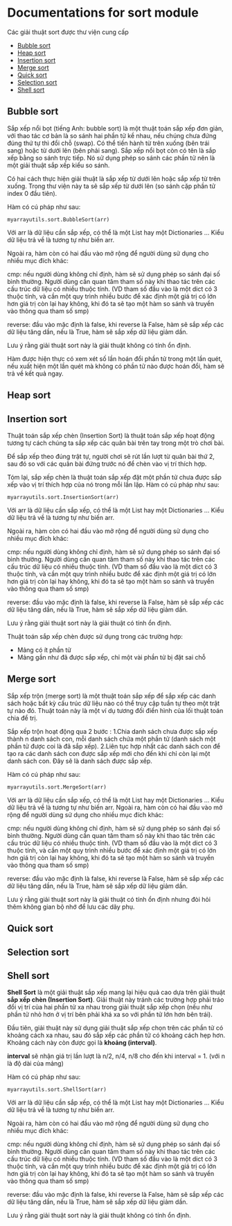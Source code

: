 # Documentations for sort module

Các giải thuật sort được thư viện cung cấp

- [Bubble sort](#bubble-sort)
- [Heap sort](#heap-sort)
- [Insertion sort](#insertion-sort)
- [Merge sort](#merge-sort)
- [Quick sort](#quick-sort)
- [Selection sort](#selection-sort)
- [Shell sort](#shell-sort)

## Bubble sort

Sắp xếp nổi bọt (tiếng Anh: bubble sort) là một thuật toán sắp xếp đơn giản, với thao tác cơ bản là so sánh hai phần tử kề nhau, nếu chúng chưa đứng đúng thứ tự thì đổi chỗ (swap). Có thể tiến hành từ trên xuống (bên trái sang) hoặc từ dưới lên (bên phải sang). Sắp xếp nổi bọt còn có tên là sắp xếp bằng so sánh trực tiếp. Nó sử dụng phép so sánh các phần tử nên là một giải thuật sắp xếp kiểu so sánh.

Có hai cách thực hiện giải thuật là sắp xếp từ dưới lên hoặc sắp xếp từ trên xuống. Trong thư viện này ta sẽ sắp xếp từ dưới lên (so sánh cặp phần tử index 0 đầu tiên).

Hàm có cú pháp như sau:
```commandline
myarrayutils.sort.BubbleSort(arr)
```
Với arr là dữ liệu cần sắp xếp, có thể là một List hay một Dictionaries ...
Kiểu dữ liệu trả về là tương tự như biến arr.

Ngoài ra, hàm còn có hai đầu vào mở rộng để người dùng sử dụng cho nhiều mục đích khác:

cmp: nếu người dùng không chỉ định, hàm sẽ sử dụng phép so sánh đại số bình thường. Người dùng cần quan tâm tham số này khi thao tác trên các cấu trúc dữ liệu có nhiều thuộc tính. (VD tham số đầu vào là một dict có 3 thuộc tính, và cần một quy trình nhiều bước để xác định một giá trị có lớn hơn giá trị còn lại hay không, khi đó ta sẽ tạo một hàm so sánh và truyền vào thông qua tham số smp)

reverse: đầu vào mặc định là false, khi reverse là False, hàm sẽ sắp xếp các dữ liệu tăng dần, nếu là True, hàm sẽ sắp xếp dữ liệu giảm dần.

Lưu ý rằng giải thuật sort này là giải thuật không có tính ổn định.

Hàm được hiện thực có xem xét số lần hoán đổi phần tử trong một lần quét, nếu xuất hiện một lần quét mà không có phần tử nào được hoán đổi, hàm sẽ trả về kết quả ngay.
## Heap sort

## Insertion sort
Thuật toán sắp xếp chèn (Insertion Sort) là thuật toán sắp xếp hoạt động tương tự cách chúng ta sắp xếp các quân bài trên tay trong một trò chơi bài.

Để sắp xếp theo đúng trật tự, người chơi sẽ rút lần lượt từ quân bài thứ 2, sau đó so với các quân bài đứng trước nó để chèn vào vị trí thích hợp.

Tóm lại, sắp xếp chèn là thuật toán sắp xếp đặt một phần tử chưa được sắp xếp vào vị trí thích hợp của nó trong mỗi lần lặp.
Hàm có cú pháp như sau:
```commandline
myarrayutils.sort.InsertionSort(arr)
```
Với arr là dữ liệu cần sắp xếp, có thể là một List hay một Dictionaries ...
Kiểu dữ liệu trả về là tương tự như biến arr.

Ngoài ra, hàm còn có hai đầu vào mở rộng để người dùng sử dụng cho nhiều mục đích khác:

cmp: nếu người dùng không chỉ định, hàm sẽ sử dụng phép so sánh đại số bình thường. Người dùng cần quan tâm tham số này khi thao tác trên các cấu trúc dữ liệu có nhiều thuộc tính. (VD tham số đầu vào là một dict có 3 thuộc tính, và cần một quy trình nhiều bước để xác định một giá trị có lớn hơn giá trị còn lại hay không, khi đó ta sẽ tạo một hàm so sánh và truyền vào thông qua tham số smp)

reverse: đầu vào mặc định là false, khi reverse là False, hàm sẽ sắp xếp các dữ liệu tăng dần, nếu là True, hàm sẽ sắp xếp dữ liệu giảm dần.

Lưu ý rằng giải thuật sort này là giải thuật có tính ổn định.

Thuật toán sắp xếp chèn được sử dụng trong các trường hợp:
- Mảng có ít phần tử
- Mảng gần như đã được sắp xếp, chỉ một vài phần tử bị đặt sai chỗ

## Merge sort
Sắp xếp trộn (merge sort) là một thuật toán sắp xếp để sắp xếp các danh sách hoặc bất kỳ cấu trúc dữ liệu nào có thể truy cập tuần tự theo một trật tự nào đó. Thuật toán này là một ví dụ tương đối điển hình của lối thuật toán chia để trị.

Sắp xếp trộn hoạt động qua 2 bước : 
 1.Chia danh sách chưa được sắp xếp thành n danh sách con, mỗi danh sách chứa một phần tử (danh sách một phần tử được coi là đã sắp xếp).
 2.Liên tục hợp nhất các danh sách con để tạo ra các danh sách con được sắp xếp mới cho đến khi chỉ còn lại một danh sách con. Đây sẽ là danh sách được sắp xếp.
 
Hàm có cú pháp như sau:
```commandline
myarrayutils.sort.MergeSort(arr)
```
Với arr là dữ liệu cần sắp xếp, có thể là một List hay một Dictionaries ...
Kiểu dữ liệu trả về là tương tự như biến arr.
Ngoài ra, hàm còn có hai đầu vào mở rộng để người dùng sử dụng cho nhiều mục đích khác:

cmp: nếu người dùng không chỉ định, hàm sẽ sử dụng phép so sánh đại số bình thường. Người dùng cần quan tâm tham số này khi thao tác trên các cấu trúc dữ liệu có nhiều thuộc tính. (VD tham số đầu vào là một dict có 3 thuộc tính, và cần một quy trình nhiều bước để xác định một giá trị có lớn hơn giá trị còn lại hay không, khi đó ta sẽ tạo một hàm so sánh và truyền vào thông qua tham số smp)

reverse: đầu vào mặc định là false, khi reverse là False, hàm sẽ sắp xếp các dữ liệu tăng dần, nếu là True, hàm sẽ sắp xếp dữ liệu giảm dần.

Lưu ý rằng giải thuật sort này là giải thuật có tính ổn định nhưng đòi hỏi thêm không gian bộ nhớ để lưu các dãy phụ.
## Quick sort

## Selection sort

## Shell sort
**Shell Sort** là một giải thuật sắp xếp mang lại hiệu quả cao dựa trên giải thuật **sắp xếp chèn (Insertion Sort)**. Giải thuật này tránh các trường hợp phải tráo đổi vị trí của hai phần tử xa nhau trong giải thuật sắp xếp chọn (nếu như phần tử nhỏ hơn ở vị trí bên phải khá xa so với phần tử lớn hơn bên trái).

Đầu tiên, giải thuật này sử dụng giải thuật sắp xếp chọn trên các phần tử có khoảng cách xa nhau, sau đó sắp xếp các phần tử có khoảng cách hẹp hơn. Khoảng cách này còn được gọi là **khoảng (interval)**.

**interval** sẽ nhận giá trị lần lượt là n/2, n/4, n/8 cho đến khi interval = 1. (với n là độ dài của mảng)

Hàm có cú pháp như sau:
```commandline
myarrayutils.sort.ShellSort(arr)
```
Với arr là dữ liệu cần sắp xếp, có thể là một List hay một Dictionaries ...
Kiểu dữ liệu trả về là tương tự như biến arr.

Ngoài ra, hàm còn có hai đầu vào mở rộng để người dùng sử dụng cho nhiều mục đích khác:

cmp: nếu người dùng không chỉ định, hàm sẽ sử dụng phép so sánh đại số bình thường. Người dùng cần quan tâm tham số này khi thao tác trên các cấu trúc dữ liệu có nhiều thuộc tính. (VD tham số đầu vào là một dict có 3 thuộc tính, và cần một quy trình nhiều bước để xác định một giá trị có lớn hơn giá trị còn lại hay không, khi đó ta sẽ tạo một hàm so sánh và truyền vào thông qua tham số smp)

reverse: đầu vào mặc định là false, khi reverse là False, hàm sẽ sắp xếp các dữ liệu tăng dần, nếu là True, hàm sẽ sắp xếp dữ liệu giảm dần.

Lưu ý rằng giải thuật sort này là giải thuật không có tính ổn định.


